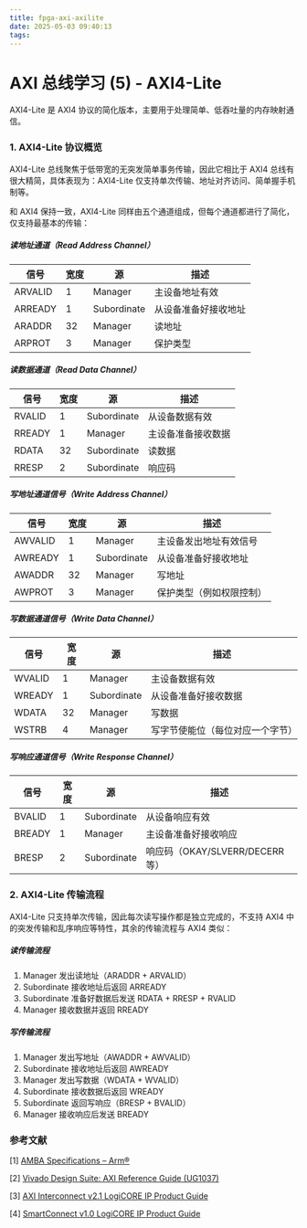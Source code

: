 ```yaml
---
title: fpga-axi-axilite
date: 2025-05-03 09:40:13
tags:
---
```


# AXI 总线学习 (5) - AXI4-Lite

AXI4-Lite 是 AXI4 协议的简化版本，主要用于处理简单、低吞吐量的内存映射通信。



### 1. AXI4-Lite 协议概览

AXI4-Lite 总线聚焦于低带宽的无突发简单事务传输，因此它相比于 AXI4 总线有很大精简，具体表现为：AXI4-Lite 仅支持单次传输、地址对齐访问、简单握手机制等。

和 AXI4 保持一致，AXI4-Lite 同样由五个通道组成，但每个通道都进行了简化，仅支持最基本的传输：

##### 读地址通道（Read Address Channel）

| 信号    | 宽度 | 源          | 描述                 |
| ------- | ---- | ----------- | -------------------- |
| ARVALID | 1    | Manager     | 主设备地址有效       |
| ARREADY | 1    | Subordinate | 从设备准备好接收地址 |
| ARADDR  | 32   | Manager     | 读地址               |
| ARPROT  | 3    | Manager     | 保护类型             |

##### 读数据通道（Read Data Channel）

| 信号   | 宽度 | 源          | 描述               |
| ------ | ---- | ----------- | ------------------ |
| RVALID | 1    | Subordinate | 从设备数据有效     |
| RREADY | 1    | Manager     | 主设备准备接收数据 |
| RDATA  | 32   | Subordinate | 读数据             |
| RRESP  | 2    | Subordinate | 响应码             |

##### 写地址通道信号（Write Address Channel）

| 信号    | 宽度 | 源          | 描述                     |
| ------- | ---- | ----------- | ------------------------ |
| AWVALID | 1    | Manager     | 主设备发出地址有效信号   |
| AWREADY | 1    | Subordinate | 从设备准备好接收地址     |
| AWADDR  | 32   | Manager     | 写地址                   |
| AWPROT  | 3    | Manager     | 保护类型（例如权限控制） |

##### 写数据通道信号（Write Data Channel）

| 信号   | 宽度 | 源          | 描述                             |
| ------ | ---- | ----------- | -------------------------------- |
| WVALID | 1    | Manager     | 主设备数据有效                   |
| WREADY | 1    | Subordinate | 从设备准备好接收数据             |
| WDATA  | 32   | Manager     | 写数据                           |
| WSTRB  | 4    | Manager     | 写字节使能位（每位对应一个字节） |

##### 写响应通道信号（Write Response Channel）

| 信号   | 宽度 | 源          | 描述                            |
| ------ | ---- | ----------- | ------------------------------- |
| BVALID | 1    | Subordinate | 从设备响应有效                  |
| BREADY | 1    | Manager     | 主设备准备好接收响应            |
| BRESP  | 2    | Subordinate | 响应码（OKAY/SLVERR/DECERR 等） |



### 2. AXI4-Lite 传输流程

AXI4-Lite 只支持单次传输，因此每次读写操作都是独立完成的，不支持 AXI4 中的突发传输和乱序响应等特性，其余的传输流程与 AXI4 类似：

##### 读传输流程

1. Manager 发出读地址（ARADDR + ARVALID）
2. Subordinate 接收地址后返回 ARREADY
3. Subordinate 准备好数据后发送 RDATA + RRESP + RVALID
4. Manager 接收数据并返回 RREADY

##### 写传输流程

1. Manager 发出写地址（AWADDR + AWVALID）
2. Subordinate 接收地址后返回 AWREADY
3. Manager 发出写数据（WDATA + WVALID）
4. Subordinate 接收数据后返回 WREADY
5. Subordinate 返回写响应（BRESP + BVALID）
6. Manager 接收响应后发送 BREADY



### 参考文献

[1] [AMBA Specifications – Arm®](https://www.arm.com/architecture/system-architectures/amba/amba-specifications)

[2] [Vivado Design Suite: AXI Reference Guide (UG1037)](https://china.xilinx.com/support/documents/ip_documentation/axi_ref_guide/latest/ug1037-vivado-axi-reference-guide.pdf)

[3] [AXI Interconnect v2.1 LogiCORE IP Product Guide](https://www.xilinx.com/support/documents/ip_documentation/axi_interconnect/v2_1/pg059-axi-interconnect.pdf)

[4] [SmartConnect v1.0 LogiCORE IP Product Guide](https://www.xilinx.com/support/documents/ip_documentation/smartconnect/v1_0/pg247-smartconnect.pdf)
